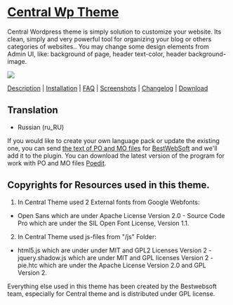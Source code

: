 <a href="http://bestwebsoft.com/theme/central/" target=_blank>Central Wp Theme</a>
================

Central Wordpress theme is simply solution to customize your website. Its clean, simply and very powerful tool for organizing your blog or others categories of websites.. You may change some design elements from Admin UI, like: background of page, header text-color, header background-image. 

<img src="http://bestwebsoft.com/wp-content/uploads/2013/09/central-banner-wp.jpg" />

<a href="http://bestwebsoft.com/theme/central/#description" target=_blank>Description</a> | 
<a href="http://bestwebsoft.com/theme/central/#installation" target=_blank>Installation</a> | 
<a href="http://bestwebsoft.com/theme/central/#faq" target=_blank>FAQ</a> | 
<a href="http://bestwebsoft.com/theme/central/#screenshots" target=_blank>Screenshots</a> | 
<a href="http://bestwebsoft.com/theme/central/#changelog" target=_blank>Changelog</a> | 
<a href="http://bestwebsoft.com/theme/central/#download" target=_blank>Download</a>

Translation
-----------------------------
* Russian (ru_RU)

If you would like to create your own language pack or update the existing one, you can send <a href="http://codex.wordpress.org/Translating_WordPress" target="_blank">the text of PO and MO files</a> for <a href="http://support.bestwebsoft.com" target="_blank">BestWebSoft</a> and we'll add it to the plugin. You can download the latest version of the program for work with PO and MO files  <a href="http://www.poedit.net/download.php" target="_blank">Poedit</a>.


Copyrights for Resources used in this theme.
-----------------------------

1. In Central Theme used 2 External fonts from Google Webfonts:
- Open Sans which are under Apache License Version 2.0 - Source Code Pro which are under the SIL Open Font License, Version 1.1.
2. In Central Theme used js-files from "/js" Folder:
- html5.js which are under under MIT and GPL2 Licenses Version 2 - jquery.shadow.js which are under MIT and GPL licenses Version 2 - pie.htc which are under the Apache License Version 2.0 and GPL Version 2.

Everything else used in this theme has been created by the Bestwebsoft team,
especially for Central theme and is distributed under GPL license.
